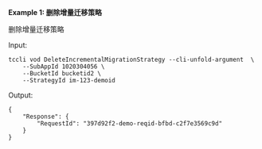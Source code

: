 **Example 1: 删除增量迁移策略**

删除增量迁移策略

Input: 

```
tccli vod DeleteIncrementalMigrationStrategy --cli-unfold-argument  \
    --SubAppId 1020304056 \
    --BucketId bucketid2 \
    --StrategyId im-123-demoid
```

Output: 
```
{
    "Response": {
        "RequestId": "397d92f2-demo-reqid-bfbd-c2f7e3569c9d"
    }
}
```

